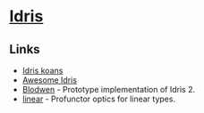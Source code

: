 # [Idris](https://www.idris-lang.org/)

## Links

- [Idris koans](https://github.com/idris-hackers/idris-koans)
- [Awesome Idris](https://github.com/joaomilho/awesome-idris#readme)
- [Blodwen](https://github.com/edwinb/Blodwen) - Prototype implementation of Idris 2.
- [linear](https://github.com/vmchale/linear) - Profunctor optics for linear types.
